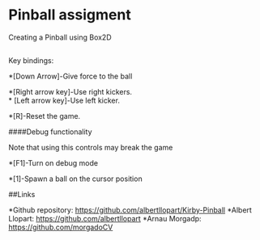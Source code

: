 # Pinball assigment

Creating a Pinball using Box2D



##

Key bindings:    


*[Down Arrow]-Give force to the ball  

*[Right arrow key]-Use right kickers.     
*
[Left arrow key]-Use left kicker.    

*[R]-Reset the game.



####Debug functionality


Note that using this controls may break the game   

*[F1]-Turn on debug mode  
  

*[1]-Spawn a ball on the cursor position   



##Links

*Github repository:  https://github.com/albertllopart/Kirby-Pinball
*Albert Llopart: https://github.com/albertllopart
*Arnau Morgadp: https://github.com/morgadoCV
